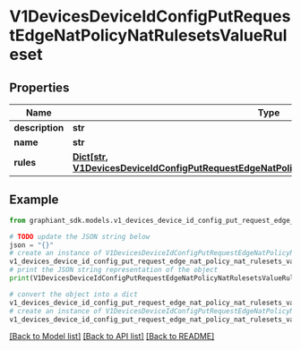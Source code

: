 # V1DevicesDeviceIdConfigPutRequestEdgeNatPolicyNatRulesetsValueRuleset


## Properties

Name | Type | Description | Notes
------------ | ------------- | ------------- | -------------
**description** | **str** |  | [optional] 
**name** | **str** |  | [optional] 
**rules** | [**Dict[str, V1DevicesDeviceIdConfigPutRequestEdgeNatPolicyNatRulesetsValueRulesetRulesValue]**](V1DevicesDeviceIdConfigPutRequestEdgeNatPolicyNatRulesetsValueRulesetRulesValue.md) |  | [optional] 

## Example

```python
from graphiant_sdk.models.v1_devices_device_id_config_put_request_edge_nat_policy_nat_rulesets_value_ruleset import V1DevicesDeviceIdConfigPutRequestEdgeNatPolicyNatRulesetsValueRuleset

# TODO update the JSON string below
json = "{}"
# create an instance of V1DevicesDeviceIdConfigPutRequestEdgeNatPolicyNatRulesetsValueRuleset from a JSON string
v1_devices_device_id_config_put_request_edge_nat_policy_nat_rulesets_value_ruleset_instance = V1DevicesDeviceIdConfigPutRequestEdgeNatPolicyNatRulesetsValueRuleset.from_json(json)
# print the JSON string representation of the object
print(V1DevicesDeviceIdConfigPutRequestEdgeNatPolicyNatRulesetsValueRuleset.to_json())

# convert the object into a dict
v1_devices_device_id_config_put_request_edge_nat_policy_nat_rulesets_value_ruleset_dict = v1_devices_device_id_config_put_request_edge_nat_policy_nat_rulesets_value_ruleset_instance.to_dict()
# create an instance of V1DevicesDeviceIdConfigPutRequestEdgeNatPolicyNatRulesetsValueRuleset from a dict
v1_devices_device_id_config_put_request_edge_nat_policy_nat_rulesets_value_ruleset_from_dict = V1DevicesDeviceIdConfigPutRequestEdgeNatPolicyNatRulesetsValueRuleset.from_dict(v1_devices_device_id_config_put_request_edge_nat_policy_nat_rulesets_value_ruleset_dict)
```
[[Back to Model list]](../README.md#documentation-for-models) [[Back to API list]](../README.md#documentation-for-api-endpoints) [[Back to README]](../README.md)


